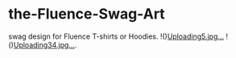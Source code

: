 # the-Fluence-Swag-Art
 swag design for Fluence T-shirts or Hoodies.
 !()[Uploading5.jpg…]()
!()[Uploading34.jpg…]().
